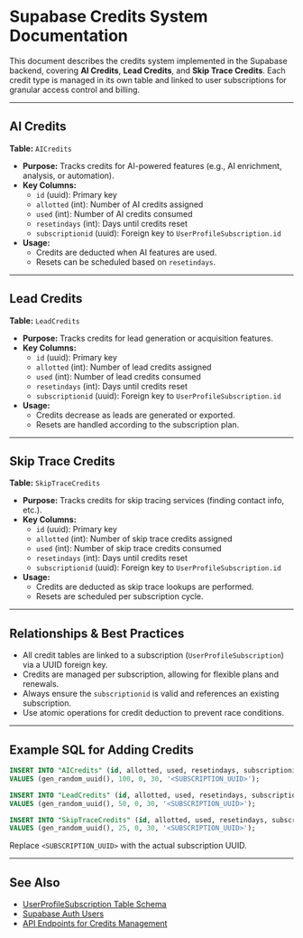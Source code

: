 # Supabase Credits System Documentation

This document describes the credits system implemented in the Supabase backend, covering **AI Credits**, **Lead Credits**, and **Skip Trace Credits**. Each credit type is managed in its own table and linked to user subscriptions for granular access control and billing.

---

## AI Credits
**Table:** `AICredits`

- **Purpose:** Tracks credits for AI-powered features (e.g., AI enrichment, analysis, or automation).
- **Key Columns:**
  - `id` (uuid): Primary key
  - `allotted` (int): Number of AI credits assigned
  - `used` (int): Number of AI credits consumed
  - `resetindays` (int): Days until credits reset
  - `subscriptionid` (uuid): Foreign key to `UserProfileSubscription.id`
- **Usage:**
  - Credits are deducted when AI features are used.
  - Resets can be scheduled based on `resetindays`.

---

## Lead Credits
**Table:** `LeadCredits`

- **Purpose:** Tracks credits for lead generation or acquisition features.
- **Key Columns:**
  - `id` (uuid): Primary key
  - `allotted` (int): Number of lead credits assigned
  - `used` (int): Number of lead credits consumed
  - `resetindays` (int): Days until credits reset
  - `subscriptionid` (uuid): Foreign key to `UserProfileSubscription.id`
- **Usage:**
  - Credits decrease as leads are generated or exported.
  - Resets are handled according to the subscription plan.

---

## Skip Trace Credits
**Table:** `SkipTraceCredits`

- **Purpose:** Tracks credits for skip tracing services (finding contact info, etc.).
- **Key Columns:**
  - `id` (uuid): Primary key
  - `allotted` (int): Number of skip trace credits assigned
  - `used` (int): Number of skip trace credits consumed
  - `resetindays` (int): Days until credits reset
  - `subscriptionid` (uuid): Foreign key to `UserProfileSubscription.id`
- **Usage:**
  - Credits are deducted as skip trace lookups are performed.
  - Resets are scheduled per subscription cycle.

---

## Relationships & Best Practices
- All credit tables are linked to a subscription (`UserProfileSubscription`) via a UUID foreign key.
- Credits are managed per subscription, allowing for flexible plans and renewals.
- Always ensure the `subscriptionid` is valid and references an existing subscription.
- Use atomic operations for credit deduction to prevent race conditions.

---

## Example SQL for Adding Credits
```sql
INSERT INTO "AICredits" (id, allotted, used, resetindays, subscriptionid)
VALUES (gen_random_uuid(), 100, 0, 30, '<SUBSCRIPTION_UUID>');

INSERT INTO "LeadCredits" (id, allotted, used, resetindays, subscriptionid)
VALUES (gen_random_uuid(), 50, 0, 30, '<SUBSCRIPTION_UUID>');

INSERT INTO "SkipTraceCredits" (id, allotted, used, resetindays, subscriptionid)
VALUES (gen_random_uuid(), 25, 0, 30, '<SUBSCRIPTION_UUID>');
```
Replace `<SUBSCRIPTION_UUID>` with the actual subscription UUID.

---

## See Also
- [UserProfileSubscription Table Schema](#)
- [Supabase Auth Users](#)
- [API Endpoints for Credits Management](#)
